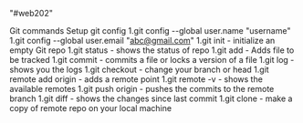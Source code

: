 "#web202" 

Git commands
Setup git config
1.git config --global user.name "username"
1.git config --global user.email "abc@gmail.com"
1.git init - initialize an empty Git repo
1.git status - shows the status of repo
1.git add - Adds file to be tracked
1.git commit - commits a file or locks a version of a file
1.git log - shows you the logs
1.git checkout - change your branch or head
1.git remote add origin - adds a remote point
1.git remote -v - shows the available remotes
1.git push origin - pushes the commits to the remote branch
1.git diff - shows the changes since last commit
1.git clone - make a copy of remote repo on your local machine